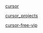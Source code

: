 [cursor](https://github.com/1mrat/cursor)

[cursor_projects](https://github.com/Kamalabot/cursor_projects/tree/main)

[cursor-free-vip](https://github.com/yeongpin/cursor-free-vip)
